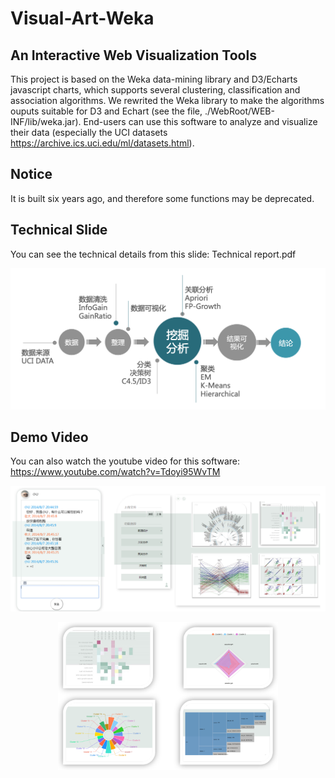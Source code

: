 # Visual-Art-Weka

## An Interactive Web Visualization Tools
This project is based on the Weka data-mining library and D3/Echarts javascript charts, which supports several clustering, classification and association algorithms. We rewrited the Weka library to make the algorithms ouputs suitable for D3 and Echart (see the file, ./WebRoot/WEB-INF/lib/weka.jar).
End-users can use this software to analyze and visualize their data (especially the UCI datasets https://archive.ics.uci.edu/ml/datasets.html).

## Notice
It is built six years ago, and therefore some functions may be deprecated.

## Technical Slide
You can see the technical details from this slide: Technical report.pdf

![figure](figure/2.png)
 
## Demo Video
You can also watch the youtube video for this software:
https://www.youtube.com/watch?v=Tdoyi95WvTM

![figure](figure/1.png)

<div align=center><img width="70%" height="70%" src="figure/3.png"/></div>
